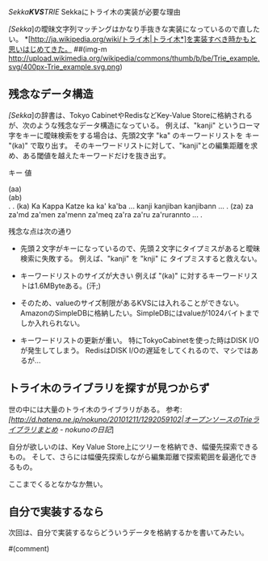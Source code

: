 *Sekka**KVS**TRIE* Sekkaにトライ木の実装が必要な理由

*[Sekka*]の曖昧文字列マッチングはかなり手抜きな実装になっているので直したい。
*[http://ja.wikipedia.org/wiki/トライ木|トライ木*]を実装すべき時かもと思いはじめてきた。
 ##(img-m http://upload.wikimedia.org/wikipedia/commons/thumb/b/be/Trie_example.svg/400px-Trie_example.svg.png)

## 残念なデータ構造
*[Sekka*]の辞書は、Tokyo CabinetやRedisなどKey-Value Storeに格納されるが、次のような残念なデータ構造になっている。
例えば、"kanji" というローマ字をキーに曖昧検索をする場合は、先頭2文字 "ka" のキーワードリストを キー "(ka)" で取り出す。
そのキーワードリストに対して、"kanji"との編集距離を求め、ある閾値を越えたキーワードだけを抜き出す。

 キー   値
 
 (aa)   
 (ab)   
 .
 .
 (ka)   Ka Kappa Katze ka ka' ka'ba ... kanji kanjiban kanjibann ...
 .
 (za)   za za'md za'men za'menn za'meq za'ra za'ru za'rurannto  ...
 .

残念な点は次の通り
- 先頭２文字がキーになっているので、先頭２文字にタイプミスがあると曖昧検索に失敗する。
例えば、"kanji" を "knji" に タイプミスすると救えない。

- キーワードリストのサイズが大きい
例えば "(ka)" に対するキーワードリストは1.6MByteある。(汗;)

- そのため、valueのサイズ制限があるKVSには入れることができない。
AmazonのSimpleDBに格納したい。SimpleDBにはvalueが1024バイトまでしか入れられない。

- キーワードリストの更新が重い。
特にTokyoCabinetを使った時はDISK I/Oが発生してしまう。
RedisはDISK I/Oの遅延をしてくれるので、マシではあるが…

## トライ木のライブラリを探すが見つからず
世の中には大量のトライ木のライブラリがある。
 参考:
 *[http://d.hatena.ne.jp/nokuno/20101211/1292059102|オープンソースのTrieライブラリまとめ - nokunoの日記*]

自分が欲しいのは、Key Value Store上にツリーを格納でき、幅優先探索できるもの。
そして、さらには幅優先探索しながら編集距離で探索範囲を最適化できるもの。

ここまでくるとなかなか無い。

## 自分で実装するなら
次回は、自分で実装するならどういうデータを格納するかを書いてみたい。

#(comment)
